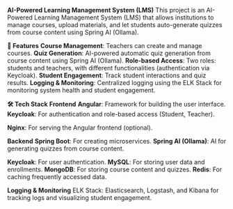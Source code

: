 **AI-Powered Learning Management System (LMS)**
This project is an AI-Powered Learning Management System (LMS) that allows institutions to manage courses, upload materials, and let students auto-generate quizzes from course content using Spring AI (Ollama).

**🚀 Features**
**Course Management**: Teachers can create and manage courses.
**Quiz Generation**: AI-powered automatic quiz generation from course content using Spring AI (Ollama).
**Role-based Access**: Two roles: students and teachers, with different functionalities (authentication via Keycloak).
**Student Engagement**: Track student interactions and quiz results.
**Logging & Monitoring**: Centralized logging using the ELK Stack for monitoring system health and student engagement.

**🛠️ Tech Stack**
**Frontend**
**Angular**: Framework for building the user interface.
**Keycloak**: For authentication and role-based access (Student, Teacher).

**Nginx**: For serving the Angular frontend (optional).

**Backend**
**Spring Boot**: For creating microservices.
**Spring AI (Ollama)**: AI for generating quizzes from course content.

**Keycloak**: For user authentication.
**MySQL**: For storing user data and enrollments.
**MongoDB**: For storing course content and quizzes.
**Redis**: For caching frequently accessed data.

**Logging & Monitoring**
ELK Stack: Elasticsearch, Logstash, and Kibana for tracking logs and visualizing student engagement.

